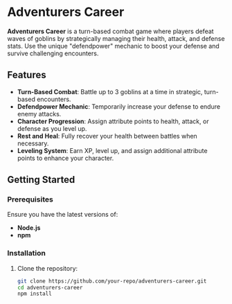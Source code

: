 # Adventurers Career

**Adventurers Career** is a turn-based combat game where players defeat waves of goblins by strategically managing their health, attack, and defense stats. Use the unique "defendpower" mechanic to boost your defense and survive challenging encounters.

## Features

- **Turn-Based Combat**: Battle up to 3 goblins at a time in strategic, turn-based encounters.
- **Defendpower Mechanic**: Temporarily increase your defense to endure enemy attacks.
- **Character Progression**: Assign attribute points to health, attack, or defense as you level up.
- **Rest and Heal**: Fully recover your health between battles when necessary.
- **Leveling System**: Earn XP, level up, and assign additional attribute points to enhance your character.

## Getting Started

### Prerequisites

Ensure you have the latest versions of:

- **Node.js**
- **npm**

### Installation

1. Clone the repository:
   ```bash
   git clone https://github.com/your-repo/adventurers-career.git
   cd adventurers-career
   npm install

